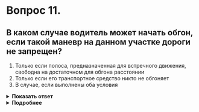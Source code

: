 # Вопрос 11.

## В каком случае водитель может начать обгон, если такой маневр на данном участке дороги не запрещен?

1. Только если полоса, предназначенная для встречного движения, свободна на достаточном для обгона расстоянии
2. Только если его транспортное средство никто не обгоняет
3. В случае, если выполнены оба условия

<details>
<summary><b>Показать ответ</b></summary>
Правильный ответ: 3
</details>
<details>
<summary><b>Подробнее</b></summary>
Выполняя «классический» обгон, Вы должны учитывать три обязательных условия, при выполнении которых, при обгоне не создаёте никаких помех: 1) встречному, 2) едущим позади, 3) обгоняемому.
(Пункты 11.1, 11.2 ПДД, «Техника управления автомобилем»)
</details>